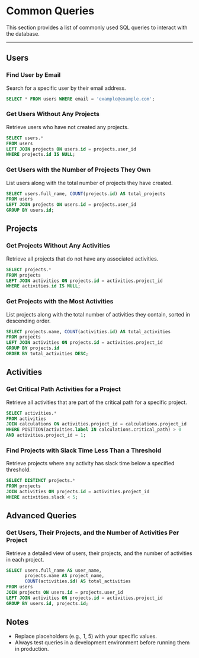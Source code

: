 # Common Queries

This section provides a list of commonly used SQL queries to interact with the database.

---

## Users

### Find User by Email

Search for a specific user by their email address.

```sql
SELECT * FROM users WHERE email = 'example@example.com';
```

### Get Users Without Any Projects

Retrieve users who have not created any projects.

```sql
SELECT users.*
FROM users
LEFT JOIN projects ON users.id = projects.user_id
WHERE projects.id IS NULL;
```

### Get Users with the Number of Projects They Own

List users along with the total number of projects they have created.

```sql
SELECT users.full_name, COUNT(projects.id) AS total_projects
FROM users
LEFT JOIN projects ON users.id = projects.user_id
GROUP BY users.id;
```

## Projects

### Get Projects Without Any Activities

Retrieve all projects that do not have any associated activities.

```sql
SELECT projects.*
FROM projects
LEFT JOIN activities ON projects.id = activities.project_id
WHERE activities.id IS NULL;
```

### Get Projects with the Most Activities

List projects along with the total number of activities they contain, sorted in descending order.

```sql
SELECT projects.name, COUNT(activities.id) AS total_activities
FROM projects
LEFT JOIN activities ON projects.id = activities.project_id
GROUP BY projects.id
ORDER BY total_activities DESC;
```

## Activities

### Get Critical Path Activities for a Project

Retrieve all activities that are part of the critical path for a specific project.

```sql
SELECT activities.*
FROM activities
JOIN calculations ON activities.project_id = calculations.project_id
WHERE POSITION(activities.label IN calculations.critical_path) > 0
AND activities.project_id = 1;
```

### Find Projects with Slack Time Less Than a Threshold

Retrieve projects where any activity has slack time below a specified threshold.

```sql
SELECT DISTINCT projects.*
FROM projects
JOIN activities ON projects.id = activities.project_id
WHERE activities.slack < 5;
```

## Advanced Queries

### Get Users, Their Projects, and the Number of Activities Per Project

Retrieve a detailed view of users, their projects, and the number of activities in each project.

```sql
SELECT users.full_name AS user_name, 
       projects.name AS project_name, 
       COUNT(activities.id) AS total_activities
FROM users
JOIN projects ON users.id = projects.user_id
LEFT JOIN activities ON projects.id = activities.project_id
GROUP BY users.id, projects.id;
```

## Notes

- Replace placeholders (e.g., 1, 5) with your specific values.
- Always test queries in a development environment before running them in production.
